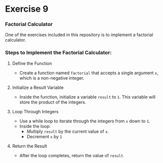# Exercise 9

### Factorial Calculator

One of the exercises included in this repository is to implement a factorial calculator.

### Steps to Implement the Factorial Calculator:

1. Define the Function

   - Create a function named `factorial` that accepts a single argument `x`, which is a non-negative integer.

2. Initialize a Result Variable

   - Inside the function, initialize a variable `result` to `1`. This variable will store the product of the integers.

3. Loop Through Integers

   - Use a while loop to iterate through the integers from `x` down to `1`.
   - Inside the loop:
     - Multiply `result` by the current value of `x`.
     - Decrement `x` by `1`

4. Return the Result
   - After the loop completes, return the value of `result`.
